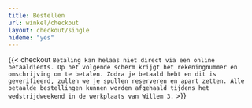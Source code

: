 ```yaml
---
title: Bestellen
url: winkel/checkout
layout: checkout/single
hideme: "yes"
---
```


<!-- {{< checkout `Payments are 100% secure and will be handled by either Mollies Paylink service, called Plink, or Paypal.me. In the next screen you will be redirected to a secure
checkout process on either useplink.com or paypal.me.` >}} -->

{{< checkout `Betaling kan helaas niet direct via een online betaaldients. Op het volgende scherm krijgt het rekeningnummer en omschrijving om te betalen. Zodra je betaald hebt en dit is geverifieerd, zullen we je spullen reserveren en apart zetten. Alle betaalde bestellingen kunnen worden afgehaald tijdens het wedstrijdweekend in de werkplaats van Willem 3.` >}}